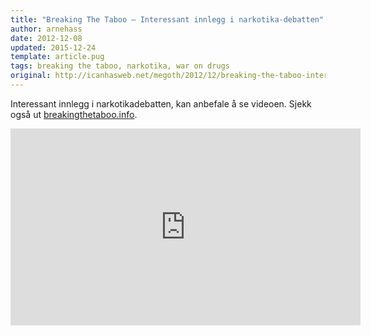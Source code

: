 ```yaml
---
title: "Breaking The Taboo – Interessant innlegg i narkotika-debatten"
author: arnehass
date: 2012-12-08
updated: 2015-12-24
template: article.pug
tags: breaking the taboo, narkotika, war on drugs
original: http://icanhasweb.net/megoth/2012/12/breaking-the-taboo-interessant-innlegg-i-narkotika-debatten/
---
```


<p>Interessant innlegg i narkotikadebatten, kan anbefale å se videoen. Sjekk også ut <a href="http://www.breakingthetaboo.info/">breakingthetaboo.info</a>.</p>
<span class="more"></span>
<p><iframe src="http://www.youtube.com/embed/8UtNF-Le2L0" frameborder="0" width="560" height="315"></iframe></p>
